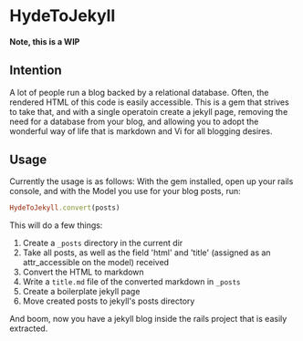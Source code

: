 # HydeToJekyll
#### Note, this is a WIP
## Intention
A lot of people run a blog backed by a relational database.
Often, the rendered HTML of this code is easily accessible.
This is a gem that strives to take that, and with a single operatoin create a jekyll page, removing the need
for a database from your blog, and allowing you to adopt the wonderful way of life that is markdown and Vi
for all blogging desires.

## Usage
Currently the usage is as follows:
With the gem installed, open up your rails console, and with the Model you use for your blog posts, run:

```RUBY
HydeToJekyll.convert(posts)
```

This will do a few things:

1. Create a `_posts` directory in the current dir
2. Take all posts, as well as the field 'html' and 'title' (assigned as an attr_accessible on the model) received
3. Convert the HTML to markdown
4. Write a `title.md` file of the converted markdown in `_posts`
5. Create a boilerplate jekyll page
6. Move created posts to jekyll's posts directory

And boom, now you have a jekyll blog inside the rails project that is easily extracted.

